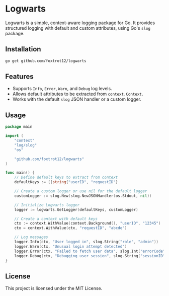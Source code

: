 # Logwarts

Logwarts is a simple, context-aware logging package for Go. It provides structured logging with default and custom attributes, using Go's `slog` package.

## Installation

```bash
go get github.com/foxtrot12/logwarts
```

## Features

- Supports `Info`, `Error`, `Warn`, and `Debug` log levels.
- Allows default attributes to be extracted from `context.Context`.
- Works with the default `slog` JSON handler or a custom logger.

## Usage

```go
package main

import (
	"context"
	"log/slog"
	"os"

	"github.com/foxtrot12/logwarts"
)

func main() {
	// Define default keys to extract from context
	defaultKeys := []string{"userID", "requestID"}

	// Create a custom logger or use nil for the default logger
	customLogger := slog.New(slog.NewJSONHandler(os.Stdout, nil))

	// Initialize Logwarts logger
	logger := logwarts.GetLogger(defaultKeys, customLogger)

	// Create a context with default keys
	ctx := context.WithValue(context.Background(), "userID", "12345")
	ctx = context.WithValue(ctx, "requestID", "abcde")

	// Log messages
	logger.Info(ctx, "User logged in", slog.String("role", "admin"))
	logger.Warn(ctx, "Unusual login attempt detected")
	logger.Error(ctx, "Failed to fetch user data", slog.Int("errorCode", 500))
	logger.Debug(ctx, "Debugging user session", slog.String("sessionID", "xyz123"))
}
```

## License

This project is licensed under the MIT License.
